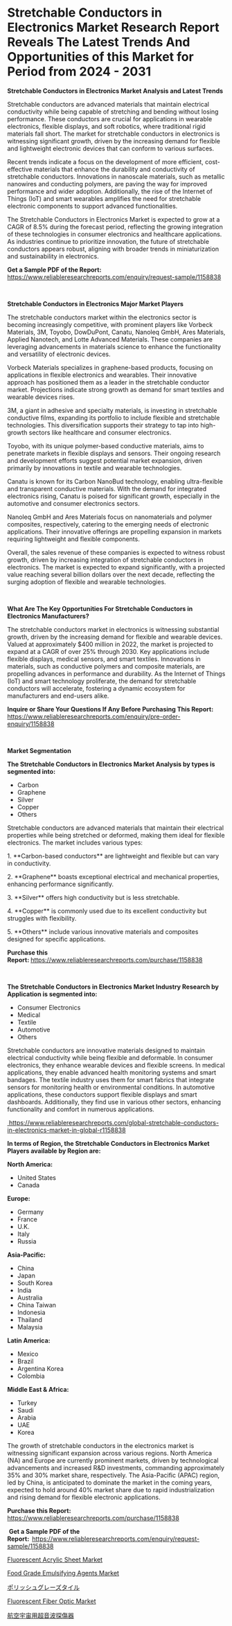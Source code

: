 <p><h1>Stretchable Conductors in Electronics Market Research Report Reveals The Latest Trends And Opportunities of this Market for Period from 2024 - 2031</h1></p><p><strong>Stretchable Conductors in Electronics Market Analysis and Latest Trends</strong></p>
<p><p>Stretchable conductors are advanced materials that maintain electrical conductivity while being capable of stretching and bending without losing performance. These conductors are crucial for applications in wearable electronics, flexible displays, and soft robotics, where traditional rigid materials fall short. The market for stretchable conductors in electronics is witnessing significant growth, driven by the increasing demand for flexible and lightweight electronic devices that can conform to various surfaces.</p><p>Recent trends indicate a focus on the development of more efficient, cost-effective materials that enhance the durability and conductivity of stretchable conductors. Innovations in nanoscale materials, such as metallic nanowires and conducting polymers, are paving the way for improved performance and wider adoption. Additionally, the rise of the Internet of Things (IoT) and smart wearables amplifies the need for stretchable electronic components to support advanced functionalities.</p><p>The Stretchable Conductors in Electronics Market is expected to grow at a CAGR of 8.5% during the forecast period, reflecting the growing integration of these technologies in consumer electronics and healthcare applications. As industries continue to prioritize innovation, the future of stretchable conductors appears robust, aligning with broader trends in miniaturization and sustainability in electronics.</p></p>
<p><strong>Get a Sample PDF of the Report:&nbsp;</strong> <a href="https://www.reliableresearchreports.com/enquiry/request-sample/1158838">https://www.reliableresearchreports.com/enquiry/request-sample/1158838</a></p>
<p>&nbsp;</p>
<p><strong>Stretchable Conductors in Electronics Major Market Players</strong></p>
<p><p>The stretchable conductors market within the electronics sector is becoming increasingly competitive, with prominent players like Vorbeck Materials, 3M, Toyobo, DowDuPont, Canatu, Nanoleq GmbH, Ares Materials, Applied Nanotech, and Lotte Advanced Materials. These companies are leveraging advancements in materials science to enhance the functionality and versatility of electronic devices.</p><p>Vorbeck Materials specializes in graphene-based products, focusing on applications in flexible electronics and wearables. Their innovative approach has positioned them as a leader in the stretchable conductor market. Projections indicate strong growth as demand for smart textiles and wearable devices rises.</p><p>3M, a giant in adhesive and specialty materials, is investing in stretchable conductive films, expanding its portfolio to include flexible and stretchable technologies. This diversification supports their strategy to tap into high-growth sectors like healthcare and consumer electronics.</p><p>Toyobo, with its unique polymer-based conductive materials, aims to penetrate markets in flexible displays and sensors. Their ongoing research and development efforts suggest potential market expansion, driven primarily by innovations in textile and wearable technologies.</p><p>Canatu is known for its Carbon NanoBud technology, enabling ultra-flexible and transparent conductive materials. With the demand for integrated electronics rising, Canatu is poised for significant growth, especially in the automotive and consumer electronics sectors.</p><p>Nanoleq GmbH and Ares Materials focus on nanomaterials and polymer composites, respectively, catering to the emerging needs of electronic applications. Their innovative offerings are propelling expansion in markets requiring lightweight and flexible components.</p><p>Overall, the sales revenue of these companies is expected to witness robust growth, driven by increasing integration of stretchable conductors in electronics. The market is expected to expand significantly, with a projected value reaching several billion dollars over the next decade, reflecting the surging adoption of flexible and wearable technologies.</p></p>
<p>&nbsp;</p>
<p><strong>What Are The Key Opportunities For Stretchable Conductors in Electronics Manufacturers?</strong></p>
<p><p>The stretchable conductors market in electronics is witnessing substantial growth, driven by the increasing demand for flexible and wearable devices. Valued at approximately $400 million in 2022, the market is projected to expand at a CAGR of over 25% through 2030. Key applications include flexible displays, medical sensors, and smart textiles. Innovations in materials, such as conductive polymers and composite materials, are propelling advances in performance and durability. As the Internet of Things (IoT) and smart technology proliferate, the demand for stretchable conductors will accelerate, fostering a dynamic ecosystem for manufacturers and end-users alike.</p></p>
<p><strong>Inquire or Share Your Questions If Any Before Purchasing This Report:</strong> <a href="https://www.reliableresearchreports.com/enquiry/pre-order-enquiry/1158838">https://www.reliableresearchreports.com/enquiry/pre-order-enquiry/1158838</a></p>
<p>&nbsp;</p>
<p><strong>Market Segmentation</strong></p>
<p><strong>The Stretchable Conductors in Electronics Market Analysis by types is segmented into:</strong></p>
<p><ul><li>Carbon</li><li>Graphene</li><li>Silver</li><li>Copper</li><li>Others</li></ul></p>
<p><p>Stretchable conductors are advanced materials that maintain their electrical properties while being stretched or deformed, making them ideal for flexible electronics. The market includes various types: </p><p>1. **Carbon-based conductors** are lightweight and flexible but can vary in conductivity.  </p><p>2. **Graphene** boasts exceptional electrical and mechanical properties, enhancing performance significantly.  </p><p>3. **Silver** offers high conductivity but is less stretchable.  </p><p>4. **Copper** is commonly used due to its excellent conductivity but struggles with flexibility.  </p><p>5. **Others** include various innovative materials and composites designed for specific applications.</p></p>
<p><strong>Purchase this Report:&nbsp;</strong><a href="https://www.reliableresearchreports.com/purchase/1158838">https://www.reliableresearchreports.com/purchase/1158838</a></p>
<p>&nbsp;</p>
<p><strong>The Stretchable Conductors in Electronics Market Industry Research by Application is segmented into:</strong></p>
<p><ul><li>Consumer Electronics</li><li>Medical</li><li>Textile</li><li>Automotive</li><li>Others</li></ul></p>
<p><p>Stretchable conductors are innovative materials designed to maintain electrical conductivity while being flexible and deformable. In consumer electronics, they enhance wearable devices and flexible screens. In medical applications, they enable advanced health monitoring systems and smart bandages. The textile industry uses them for smart fabrics that integrate sensors for monitoring health or environmental conditions. In automotive applications, these conductors support flexible displays and smart dashboards. Additionally, they find use in various other sectors, enhancing functionality and comfort in numerous applications.</p></p>
<p><a href="https://www.reliableresearchreports.com/global-stretchable-conductors-in-electronics-market-in-global-r1158838">&nbsp;https://www.reliableresearchreports.com/global-stretchable-conductors-in-electronics-market-in-global-r1158838</a></p>
<p><strong>In terms of Region, the Stretchable Conductors in Electronics Market Players available by Region are:</strong></p>
<p>
    <p> <strong> North America: </strong>
        <ul>
            <li>United States</li>
            <li>Canada</li>
        </ul>
        </p> 
    <p> <strong> Europe: </strong>
        <ul>
            <li>Germany</li>
            <li>France</li>
            <li>U.K.</li>
            <li>Italy</li>
            <li>Russia</li>
        </ul>
        </p> 
    <p> <strong> Asia-Pacific: </strong>
        <ul>
            <li>China</li>
            <li>Japan</li>
            <li>South Korea</li>
            <li>India</li>
            <li>Australia</li>
            <li>China Taiwan</li>
            <li>Indonesia</li>
            <li>Thailand</li>
            <li>Malaysia</li>
        </ul>
        </p> 
    <p> <strong> Latin America: </strong>
        <ul>
            <li>Mexico</li>
            <li>Brazil</li>
            <li>Argentina Korea</li>
            <li>Colombia</li>
        </ul>
        </p> 
    <p> <strong> Middle East & Africa: </strong>
        <ul>
            <li>Turkey</li>
            <li>Saudi</li>
            <li>Arabia</li>
            <li>UAE</li>
            <li>Korea</li>
        </ul>
    </p>
    </p>
<p><p>The growth of stretchable conductors in the electronics market is witnessing significant expansion across various regions. North America (NA) and Europe are currently prominent markets, driven by technological advancements and increased R&D investments, commanding approximately 35% and 30% market share, respectively. The Asia-Pacific (APAC) region, led by China, is anticipated to dominate the market in the coming years, expected to hold around 40% market share due to rapid industrialization and rising demand for flexible electronic applications.</p></p>
<p><strong>Purchase this Report: </strong><a href="https://www.reliableresearchreports.com/purchase/1158838">https://www.reliableresearchreports.com/purchase/1158838</a></p>
<p>&nbsp;<strong>Get a Sample PDF of the Report:&nbsp;&nbsp;</strong><a href="https://www.reliableresearchreports.com/enquiry/request-sample/1158838">https://www.reliableresearchreports.com/enquiry/request-sample/1158838</a></p>
<p><strong></strong></p>
<p><p><a href="https://issuu.com/reportprime-2/docs/fluorescent-acrylic-sheet-market-si_00cd38a475ef4b">Fluorescent Acrylic Sheet Market</a></p><p><a href="https://github.com/MonroeBullock54/Market-Research-Report-List-1/blob/main/food-grade-emulsifying-agents-market.md">Food Grade Emulsifying Agents Market</a></p><p><a href="https://medium.com/@maudward1907/polished-glaze-tiles-market-%E3%81%AF-%E3%82%B3%E3%82%B9%E3%83%88%E7%AE%A1%E7%90%86%E3%81%A8%E5%8A%B9%E7%8E%87%E5%90%91%E4%B8%8A%E3%82%92%E5%84%AA%E5%85%88%E3%81%97%E3%81%BE%E3%81%99-%E3%81%95%E3%82%89%E3%81%AB-%E5%A0%B1%E5%91%8A%E6%9B%B8%E3%81%AF%E5%B8%82%E5%A0%B4%E3%81%AE%E9%9C%80%E8%A6%81%E9%9D%A2%E3%81%A8%E4%BE%9B%E7%B5%A6%E9%9D%A2%E3%81%AE%E4%B8%A1%E6%96%B9%E3%82%92%E3%82%AB%E3%83%90%E3%83%BC%E3%81%97%E3%81%A6%E3%81%84%E3%81%BE%E3%81%99-polished-glaze-06b6bdd12a75">ポリッシュグレーズタイル</a></p><p><a href="https://issuu.com/reportprime-2/docs/fluorescent-fiber-optic-market-size_1a8d6558356e50">Fluorescent Fiber Optic Market</a></p><p><a href="https://medium.com/@maudward1907/ultrasonic-flaw-detectors-for-aerospace-74ad21283ee0">航空宇宙用超音波探傷器</a></p></p>